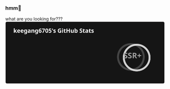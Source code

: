### hmm🤨
what are you looking for???
![](https://raw.githubusercontent.com/keegang6705/keegang6705/main/gitstats.svg)
